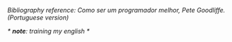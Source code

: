 *Bibliography reference: Como ser um programador melhor, Pete Goodliffe. (Portuguese version)*

*\* **note**: training my english \**